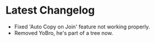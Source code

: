 ﻿# Latest Changelog

- Fixed 'Auto Copy on Join' feature not working properly.
- Removed YoBro, he's part of a tree now.